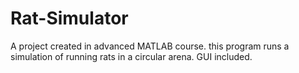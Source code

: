 # Rat-Simulator
A project created in advanced MATLAB course. this program runs a simulation of running rats in a circular arena. GUI included.
